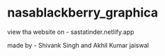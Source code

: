 # nasablackberry_graphica

view tha website on - sastatinder.netlify.app

made by - Shivank Singh and Akhil Kumar jaiswal
